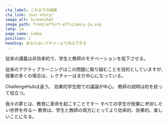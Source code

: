 ```yaml
---
cta_label: これまでの経緯
cta_link: /our-story/
image_alt: Screenshot
image_path: front/effort-efficiency-ja.svg
lang: ja
page_name: index
position: 1
heading: あなたはレクチャーより向上できる
---
```


従来の講義は非効率的で、学生と教師のモチベーションを低下させる。

従来のアクティブラーニングはこの問題に取り組むことを目的としていますが、授業の多くの場合は、レクチャーはまだ中心になっている。

ChallengeHubは違う。
効果的学生間での議論が中心。
教師の説明は的を絞って役立つ。

我々の夢とは、教育に革命を起こすことですー
すべての学生が授業に*参加したい*世界を作るー
教育は、学生と教師の両方にとってより効率的、効果的、楽しいことになる。
